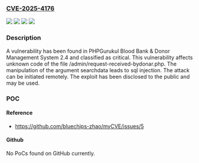 ### [CVE-2025-4176](https://cve.mitre.org/cgi-bin/cvename.cgi?name=CVE-2025-4176)
![](https://img.shields.io/static/v1?label=Product&message=Blood%20Bank%20%26%20Donor%20Management%20System&color=blue)
![](https://img.shields.io/static/v1?label=Version&message=%3D%202.4%20&color=brighgreen)
![](https://img.shields.io/static/v1?label=Vulnerability&message=Injection&color=brighgreen)
![](https://img.shields.io/static/v1?label=Vulnerability&message=SQL%20Injection&color=brighgreen)

### Description

A vulnerability has been found in PHPGurukul Blood Bank & Donor Management System 2.4 and classified as critical. This vulnerability affects unknown code of the file /admin/request-received-bydonar.php. The manipulation of the argument searchdata leads to sql injection. The attack can be initiated remotely. The exploit has been disclosed to the public and may be used.

### POC

#### Reference
- https://github.com/bluechips-zhao/myCVE/issues/5

#### Github
No PoCs found on GitHub currently.

